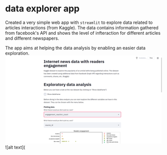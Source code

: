 # data explorer app 

Created a very simple web app with `streamlit` to explore data related to articles interactions (from Kaggle). The data contains information gathered from facebook's API and shows the level of infteraction for different articles and different newspapers.

The app aims at helping the data analysis by enabling an easier data exploration. 
![alt text](https://github.com/saramasarone/data_explorer_app/blob/main/Screenshot%20from%202020-11-29%2020-29-27.png)
![alt text](
